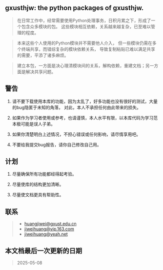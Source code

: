 ## gxusthjw: the python packages of gxusthjw.

> 在日常工作中，经常需要使用Python处理事务，日积月累之下，形成了一个包含众多模块的包。
> 这些模块相互依赖，关系越来越复杂，已至难以管理的程度。

> 本来这些个人使用的Python模块并不需要他人介入，
> 但一些模块仍需在多个终端共享，而错综复杂的模块依赖关系，
> 导致复制粘贴已难以满足共享的需要，平添了诸多麻烦。

>建立本包，一方面是决心理清模块间的关系，解构依赖，重建文档；另一方面是解决共享问题。

## 警告

1. 请不要下载使用本库的功能，因为太乱了，好多功能也没有很好的测试，大量的bug隐匿于未知的角落，
对此，本人不承担任何由此带来的损失。

2. 如果作为学习者使用或参考，也请谨慎，本人水平有限，以本库代码为学习范本极可能是误人子弟。

3. 如果你清楚明白上述情况，不担心错误或任何影响，请尽情享用吧。

4. 不要给我提交bug报告，请你自己修改自己用。

## 计划

1. 尽量确保所有功能都经得起考验。

2. 尽量使库的结构更加清晰。

3. 尽量使文档更具有帮助性。

## 联系

> - huangjiwei@gxust.edu.cn
> - jiweihuang@vip.163.com
> - jiweihuang@yeah.net

## 本文档最后一次更新的日期

> 2025-05-08